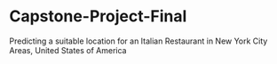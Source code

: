 # Capstone-Project-Final
Predicting a suitable location for an Italian Restaurant in New York City Areas, United States of America
